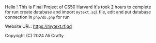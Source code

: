 Hello !
This is Final Project of CS50 Harvard
It's took 2 hours to complete
for run create database and import `mytext.sql` file, edit and put database connection in `php/db.php` for run

Website URL: https://mytext.rf.gd

Copyright (C) 2024 Ali Crafty
